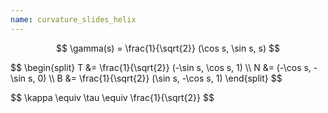 ```yaml
---
name: curvature_slides_helix
---
```


$$
\gamma(s) = \frac{1}{\sqrt{2}} (\cos s, \sin s, s)
$$

<p class="fragment">
$$
\begin{split}
T &= \frac{1}{\sqrt{2}} (-\sin s, \cos s, 1) \\
N &= (-\cos s, -\sin s, 0) \\
B &= \frac{1}{\sqrt{2}} (\sin s, -\cos s, 1)
\end{split}
$$
</p>

<p class="fragment">
$$
\kappa \equiv \tau \equiv \frac{1}{\sqrt{2}}
$$
</p>
